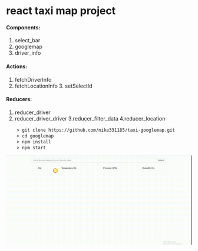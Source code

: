 # react taxi map project




#### Components:
1. select_bar
2. googlemap
3. driver_info

#### Actions:
1. fetchDriverInfo
2. fetchLocationInfo 3.
setSelectId
#### Reducers:
1. reducer_driver
2. reducer_driver_driver 3.reducer_filter_data
4.reducer_location
```
	> git clone https://github.com/nike331185/taxi-googlemap.git
	> cd googlemap
	> npm install
	> npm start
```


![image](https://github.com/nike331185/weather/blob/master/image/123.gif)
